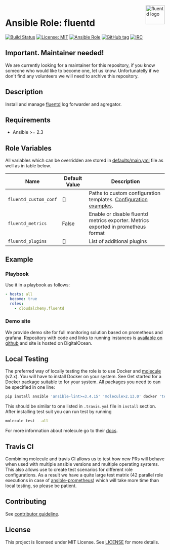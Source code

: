 <a href="https://www.fluentd.org">
    <img src="https://www.fluentd.org/assets/img/miscellany/fluentd-logo.png" alt="fluentd logo" title="fluentd" align="right" height="60" />
</a>

# Ansible Role: fluentd

[![Build Status](https://travis-ci.org/cloudalchemy/ansible-fluentd.svg?branch=master)](https://travis-ci.org/cloudalchemy/ansible-fluentd)
[![License: MIT](https://img.shields.io/badge/license-MIT%20License-brightgreen.svg)](https://opensource.org/licenses/MIT)
[![Ansible Role](http://img.shields.io/badge/ansible%20role-cloudalchemy.fluentd-blue.svg)](https://galaxy.ansible.com/cloudalchemy/fluentd/)
[![GitHub tag](https://img.shields.io/github/tag/cloudalchemy/ansible-fluentd.svg)](https://github.com/cloudalchemy/ansible-fluentd/tags)
[![IRC](https://img.shields.io/badge/irc.freenode.net-%23cloudalchemy-yellow.svg)](https://kiwiirc.com/nextclient/#ircs://irc.freenode.net/#cloudalchemy)

## Important. Maintainer needed!

We are currently looking for a maintainer for this repository, if you know someone who would like to become one, let us know. Unfortunatelly if we don't find any volunteers we will need to archive this repository.

## Description

Install and manage [fluentd](https://github.com/fluent/fluentd) log forwarder and agregator.

## Requirements

- Ansible >= 2.3

## Role Variables

All variables which can be overridden are stored in [defaults/main.yml](defaults/main.yml) file as well as in table below.

| Name           | Default Value | Description                        |
| -------------- | ------------- | -----------------------------------|
| `fluentd_custom_conf` | [] | Paths to custom configuration templates. [Configuration examples]( https://github.com/fluent/fluentd/tree/master/example). |
| `fluentd_metrics` | False | Enable or disable fluentd metrics exporter. Metrics exported in prometheus format |
| `fluentd_plugins` | [] | List of additional plugins |

## Example

### Playbook

Use it in a playbook as follows:
```yaml
- hosts: all
  become: true
  roles:
    - cloudalchemy.fluentd
```

### Demo site

We provide demo site for full monitoring solution based on prometheus and grafana. Repository with code and links to running instances is [available on github](https://github.com/cloudalchemy/demo-site) and site is hosted on DigitalOcean.

## Local Testing

The preferred way of locally testing the role is to use Docker and [molecule](https://github.com/metacloud/molecule) (v2.x). You will have to install Docker on your system. See Get started for a Docker package suitable to for your system.
All packages you need to can be specified in one line:
```sh
pip install ansible 'ansible-lint>=3.4.15' 'molecule>2.13.0' docker 'testinfra>=1.7.0' jmespath
```
This should be similar to one listed in `.travis.yml` file in `install` section.
After installing test suit you can run test by running
```sh
molecule test --all
```
For more information about molecule go to their [docs](http://molecule.readthedocs.io/en/latest/).

## Travis CI

Combining molecule and travis CI allows us to test how new PRs will behave when used with multiple ansible versions and multiple operating systems. This also allows use to create test scenarios for different role configurations. As a result we have a quite large test matrix (42 parallel role executions in case of [ansible-prometheus](https://github.com/cloudalchemy/ansible-prometheus)) which will take more time than local testing, so please be patient.

## Contributing

See [contributor guideline](CONTRIBUTING.md).

## License

This project is licensed under MIT License. See [LICENSE](/LICENSE) for more details.
